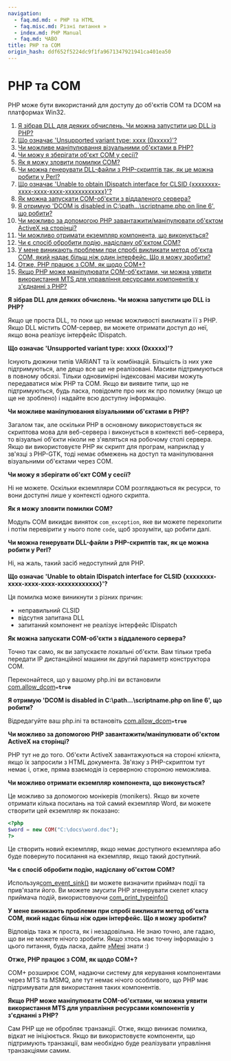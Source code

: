 ```yaml
---
navigation:
  - faq.md.md: « PHP та HTML
  - faq.misc.md: Різні питання »
  - index.md: PHP Manual
  - faq.md: ЧАВО
title: PHP та COM
origin_hash: ddf652f5224dc9f1fa9671347921941ca401ea50
---
```

# PHP та COM

PHP може бути використаний для доступу до об'єктів COM та DCOM на платформах Win32.

1.  [Я зібрав DLL для деяких обчислень. Чи можна запустити цю DLL із PHP?](#faq.com.q1)
2.  [Що означає 'Unsupported variant type: xxxx (0xxxxx)'?](#faq.com.q2)
3.  [Чи можливе маніпулювання візуальними об'єктами в PHP?](#faq.com.q3)
4.  [Чи можу я зберігати об'єкт COM у сесії?](#faq.com.q4)
5.  [Як я можу зловити помилки COM?](#faq.com.q5)
6.  [Чи можна генерувати DLL-файли з PHP-скриптів так, як це можна робити у Perl?](#faq.com.q6)
7.  [Що означає 'Unable to obtain IDispatch interface for CLSID {xxxxxxxx-xxxx-xxxx-xxxx-xxxxxxxxxxxx}'?](#faq.com.q7)
8.  [Як можна запускати COM-об'єкти з віддаленого сервера?](#faq.com.q8)
9.  [Я отримую 'DCOM is disabled in C:\\path...\\scriptname.php on line 6', що робити?](#faq.com.q9)
10.  [Чи можливо за допомогою PHP завантажити/маніпулювати об'єктом ActiveX на сторінці?](#faq.com.q10)
11.  [Чи можливо отримати екземпляр компонента, що виконується?](#faq.com.q11)
12.  [Чи є спосіб обробити подію, надіслану об'єктом COM?](#faq.com.q12)
13.  [У мене виникають проблеми при спробі викликати метод об'єкта COM, який надає більш ніж один інтерфейс. Що я можу зробити?](#faq.com.q13)
14.  [Отже, PHP працює з COM, як щодо COM+?](#faq.com.q14)
15.  [Якщо PHP може маніпулювати COM-об'єктами, чи можна уявити використання MTS для управління ресурсами компонентів у з'єднанні з PHP?](#faq.com.q15)

**Я зібрав DLL для деяких обчислень. Чи можна запустити цю DLL із PHP?**

Якщо це проста DLL, то поки що немає можливості викликати її з PHP. Якщо DLL містить COM-сервер, ви можете отримати доступ до неї, якщо вона реалізує інтерфейс IDispatch.

**Що означає 'Unsupported variant type: xxxx (0xxxxx)'?**

Існують дюжини типів VARIANT та їх комбінацій. Більшість із них уже підтримуються, але дещо все ще не реалізовані. Масиви підтримуються в повному обсязі. Тільки одновимірні індексовані масиви можуть передаватися між PHP та COM. Якщо ви виявите типи, що не підтримуються, будь ласка, повідомте про них як про помилку (якщо це ще не зроблено) і надайте всю доступну інформацію.

**Чи можливе маніпулювання візуальними об'єктами в PHP?**

Загалом так, але оскільки PHP в основному використовується як скриптова мова для веб-сервера і виконується в контексті веб-сервера, то візуальні об'єкти ніколи не з'являться на робочому столі сервера. Якщо ви використовуєте PHP як скрипт для програм, наприклад у зв'язці з PHP-GTK, тоді немає обмежень на доступ та маніпулювання візуальними об'єктами через COM.

**Чи можу я зберігати об'єкт COM у сесії?**

Ні не можете. Оскільки екземпляри COM розглядаються як ресурси, то вони доступні лише у контексті одного скрипта.

**Як я можу зловити помилки COM?**

Модуль COM викидає виняток `com_exception`, яке ви можете перехопити і потім перевірити у нього поле `code`, щоб зрозуміти, що робити далі.

**Чи можна генерувати DLL-файли з PHP-скриптів так, як це можна робити у Perl?**

Ні, на жаль, такий засіб недоступний для PHP.

**Що означає 'Unable to obtain IDispatch interface for CLSID {xxxxxxxx-xxxx-xxxx-xxxx-xxxxxxxxxxxx}'?**

Ця помилка може виникнути з різних причин:

-   неправильний CLSID
-   відсутня запитана DLL
-   запитаний компонент не реалізує інтерфейс IDispatch

**Як можна запускати COM-об'єкти з віддаленого сервера?**

Точно так само, як ви запускаєте локальні об'єкти. Вам тільки треба передати IP дистанційної машини як другий параметр конструктора COM.

Переконайтеся, що у вашому php.ini ви встановили [com.allow\_dcom](com.configuration.md#ini.com.allow-dcom)`=`**`true`**

**Я отримую 'DCOM is disabled in C:\\path...\\scriptname.php on line 6', що робити?**

Відредагуйте ваш php.ini та встановіть [com.allow\_dcom](com.configuration.md#ini.com.allow-dcom)`=`**`true`**

**Чи можливо за допомогою PHP завантажити/маніпулювати об'єктом ActiveX на сторінці?**

PHP тут не до того. Об'єкти ActiveX завантажуються на стороні клієнта, якщо їх запросили з HTML документа. Зв'язку з PHP-скриптом тут немає і, отже, пряма взаємодія із серверною стороною неможлива.

**Чи можливо отримати екземпляр компонента, що виконується?**

Це можливо за допомогою монікерів (monikers). Якщо ви хочете отримати кілька посилань на той самий екземпляр Word, ви можете створити цей екземпляр як показано:

```php
<?php
$word = new COM("C:\docs\word.doc");
?>
```

Це створить новий екземпляр, якщо немає доступного екземпляра або буде повернуто посилання на екземпляр, якщо такий доступний.

**Чи є спосіб обробити подію, надіслану об'єктом COM?**

Используя[com\_event\_sink()](function.com-event-sink.md) ви можете визначити приймач події та прив'язати його. Ви можете змусити PHP згенерувати скелет класу приймача подій, використовуючи [com\_print\_typeinfo()](function.com-print-typeinfo.md)

**У мене виникають проблеми при спробі викликати метод об'єкта COM, який надає більш ніж один інтерфейс. Що я можу зробити?**

Відповідь така ж проста, як і незадовільна. Не знаю точно, але гадаю, що ви не можете нічого зробити. Якщо хтось має точну інформацію з цього питання, будь ласка, дайте [»Мені](mailto:harald.radi@nme.at) знати :)

**Отже, PHP працює з COM, як щодо COM+?**

COM+ розширює COM, надаючи систему для керування компонентами через MTS та MSMQ, але тут немає нічого особливого, що PHP має підтримувати для використання таких компонентів.

**Якщо PHP може маніпулювати COM-об'єктами, чи можна уявити використання MTS для управління ресурсами компонентів у з'єднанні з PHP?**

Сам PHP ще не обробляє транзакції. Отже, якщо виникає помилка, відкат не ініціюється. Якщо ви використовуєте компоненти, що підтримують транзакції, вам необхідно буде реалізувати управління транзакціями самим.
